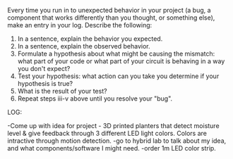 Every time you run in to unexpected behavior in your project (a bug, a component that works differently than you thought, or something else), make an entry in your log. Describe the following:

1. In a sentence, explain the behavior you expected.
2. In a sentence, explain the observed behavior.
3. Formulate a hypothesis about what might be causing the mismatch: what part of your code or what part of your circuit is behaving in a way you don't expect?
4. Test your hypothesis: what action can you take you determine if your hypothesis is true?
5. What is the result of your test?
6. Repeat steps iii-v above until you resolve your "bug".

LOG: 

-Come up with idea for project - 3D printed planters that detect moisture level & give feedback through 3 different LED light colors.  Colors are intractive through motion detection.
-go to hybrid lab to talk about my idea, and what components/software I might need.
-order 1m LED color strip.
